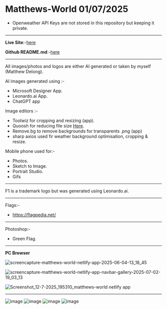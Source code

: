 # Matthews-World 01/07/2025


- Openweather API Keys are not stored in this repository but keeping it private.
---

**Live Site**:-[here](https://matthews-world.netlify.app/)

**Github README.md**:-[here](https://github.com/MatthewDelong/README.md)



---

All images/photos and logos are either AI generated or taken by myself (Matthew Delong).

AI images generated using :-

- Microsoft Designer App.
- Leonardo.ai App.
- ChatGPT app

Image editors :-

- Toolwiz for cropping and resizing (app).
- Quoosh for reducing file size [Here](https://squoosh.app/).
- Remove.bg to remove backgrounds for transparents .png (app)
- sharp axios used fir weather background optimisation, cropping & resize.

Mobile phone used for:-

- Photos.
- Sketch to Image.
- Portrait Studio.
- Gifs

---

F1 is a trademark logo but was generated using Leonardo.ai.

---

Flags:-

- https://flagpedia.net/

---

Photoshop:-

- Green Flag.

---

**PC Browser** 

![screencapture-matthews-world-netlify-app-2025-06-04-13_18_45](https://github.com/user-attachments/assets/c00fec9a-e2e1-4743-b752-dc1fbe91b45a)

![screencapture-matthews-world-netlify-app-navbar-gallery-2025-07-02-19_03_13](https://github.com/user-attachments/assets/61564428-2b2d-41c6-a649-571d8e6124e8)

![Screenshot_12-7-2025_195310_matthews-world netlify app](https://github.com/user-attachments/assets/2522f292-2e13-49e3-8a15-d4da5e57a4e4)


---
![image](https://img.shields.io/badge/HTML5-E34F26?style=for-the-badge&logo=html5&logoColor=white)
![image](https://img.shields.io/badge/CSS3-1572B6?style=for-the-badge&logo=css3&logoColor=white)
![image](https://img.shields.io/badge/JavaScript-323330?style=for-the-badge&logo=javascript&logoColor=F7DF1E)
![image](https://img.shields.io/badge/Bootstrap-563D7C?style=for-the-badge&logo=bootstrap&logoColor=white)
